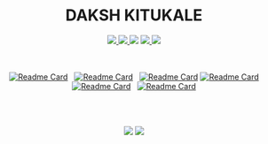<div align="center">

<h1>DAKSH KITUKALE</h1>

</div>

<div align="center">
<a href="https://www.linkedin.com/in/daksh-kitukale-824843235/" target="_blank">
<img src="https://img.shields.io/static/v1?label=&message=Linkedin&color=57BDDA&style=for-the-badge&logo=linkedin" />
</a>
  <a href="https://leetcode.com/K-Daksh/" target="_blank">
<img src="https://img.shields.io/badge/LeetCode-blue.svg?style=for-the-badge&logo=LeetCode&logoColor=white&color=57BDDA" />
</a>
<a href="https://auth.geeksforgeeks.org/user/dakshkitukale03" target="_blank">
<img src="https://img.shields.io/badge/GeeksforGeeks-blue?style=for-the-badge&logo=geeksforgeeks&logoColor=white&color=57BDDA" ;></img></a>
</a> 
<a href="https://www.codechef.com/users/daksh_kitukale" target="_blank">
<img src="https://img.shields.io/badge/CodeChef-blue.svg?style=for-the-badge&logo=CodeChef&logoColor=white&color=57BDDA" />
</a>
<a href="https://codeforces.com/profile/K-Daksh" target="_blank">
<img src="https://img.shields.io/badge/CodeForces-blue.svg?style=for-the-badge&logo=CodeForces&logoColor=white&color=57BDDA" />
</a>

</div>
<br>
<div align="center"><br>

&nbsp; [![Readme Card](https://github-readme-stats.vercel.app/api/pin/?username=mukundsolanki&repo=Schedulo&bg_&theme=react&hide_border=true)](https://github.com/K-Daksh/Schedulo)
&nbsp; [![Readme Card](https://github-readme-stats.vercel.app/api/pin/?username=K-Daksh&repo=UberClone&bg_&theme=react&hide_border=true)](https://github.com/K-Daksh/UberClone)
&nbsp; [![Readme Card](https://github-readme-stats.vercel.app/api/pin/?username=K-Daksh&repo=qrrate&bg_&theme=react&hide_border=true)](https://github.com/K-Daksh/qrrate)
[![Readme Card](https://github-readme-stats.vercel.app/api/pin/?username=K-Daksh&repo=youtube-downloader&bg_&theme=react&hide_border=true)](https://github.com/K-Daksh/youtube-downloader) &nbsp; [![Readme Card](https://github-readme-stats.vercel.app/api/pin/?username=K-Daksh&repo=Interview_Sync&bg_&theme=react&hide_border=true)](https://github.com/K-Daksh/Interview_Sync)  &nbsp; [![Readme Card](https://github-readme-stats.vercel.app/api/pin/?username=K-Daksh&repo=IMC-revenue&bg_&theme=react&hide_border=true)](https://github.com/K-Daksh/IMC-revenue)

  &nbsp;
  
</div>
<br>
<div align="center">
  <a align="center" href="https://github.com/K-Daksh?tab=repositories"><img align="center" src="https://github-readme-stats.vercel.app/api?username=K-Daksh&show_icons=true&theme=react&hide_border=true&bg_color=0d1116&rank_icon=github&disable_animations=true" /></a> 
  <a align="center" href="https://github.com/K-Daksh?tab=repositories"><img align="center" src="https://github-readme-stats.vercel.app/api/top-langs/?username=K-Daksh&layout=compact&theme=react&hide_border=true&bg_color=0d1116&disable_animations=true" /></a>
</div>


